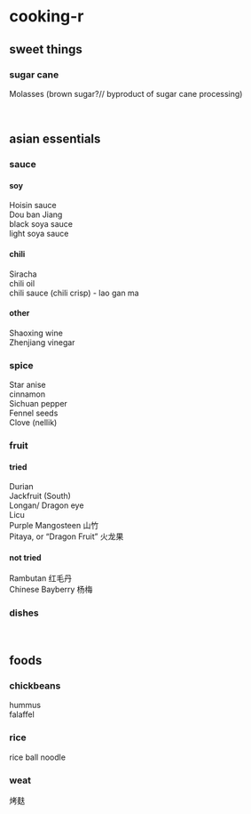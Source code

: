 # cooking-r

## sweet things
### sugar cane
Molasses (brown sugar?// byproduct of sugar cane processing)         

<br>

## asian essentials 
### sauce
#### soy
Hoisin sauce     
Dou ban Jiang     
black soya sauce     
light soya sauce          
#### chili
Siracha     
chili oil     
chili sauce (chili crisp) - lao gan ma   
#### other
Shaoxing wine     
Zhenjiang vinegar

### spice
Star anise     
cinnamon     
Sichuan pepper     
Fennel seeds      
Clove (nellik)       

### fruit 
#### tried
Durian      
Jackfruit (South)    
Longan/ Dragon eye    
Licu       
Purple Mangosteen 山竹     
Pitaya, or “Dragon Fruit” 火龙果           
#### not tried
Rambutan 红毛丹    
Chinese Bayberry 杨梅     


### dishes

<br>

## foods
### chickbeans
hummus   
falaffel     
### rice
rice ball noodle      
### weat
烤麸    
